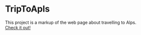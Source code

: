 # TripToApls
This project is a markup of the web page about travelling to Alps.
<br />
[Check it out!](https://yanaholoborodko.github.io/TripToApls/)
